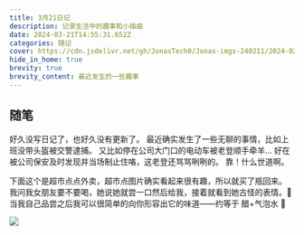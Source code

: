 ```yaml
---
title: 3月21日记
description: 记录生活中的趣事和小插曲
date: 2024-03-21T14:55:31.652Z
categories: 随记
cover: https://cdn.jsdelivr.net/gh/JonasTech0/Jonas-imgs-240211/2024-02-11-WebDesktop/IMG_0208.jpg
hide_in_home: true
brevity: true
brevity_content: 最近发生的一些趣事
---
```


## 随笔

好久没写日记了，也好久没有更新了。
最近确实发生了一些无聊的事情，比如上班没带头盔被交警逮捕。
又比如停在公司大门口的电动车被老登顺手牵羊...
好在被公司保安及时发现并当场制止住咯，这老登还骂骂咧咧的。
靠！什么世道啊。

下面这个是超市点点外卖，超市点图片确实看起来很有趣，所以就买了瓶回来。
我问我女朋友要不要喝，她说她就尝一口然后给我，接着就看到她古怪的表情。🤔 
当我自己品尝之后我可以很简单的向你形容出它的味道——约等于 
醋+气泡水 🙂

![](https://cdn.jsdelivr.net/gh/JonasTech0/Jonas-imgs-240211/2024-02-11-WebDesktop/IMG_0208.jpg) 
